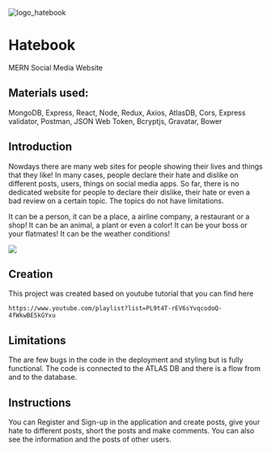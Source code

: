 ![logo_hatebook](https://hatebooksocial.herokuapp.com/static/media/hatebook-words.71c9f562.jpg)

# Hatebook
MERN Social Media Website

## Materials used:
MongoDB, Express, React, Node, Redux, Axios, AtlasDB, Cors, Express validator, Postman, JSON Web Token, Bcryptjs, Gravatar, Bower

## Introduction

Nowdays there are many web sites for people showing their lives and things that they like!
In many cases, people declare their hate and dislike on different posts, users, things on social media apps. 
So far, there is no dedicated website for people to declare their dislike, their hate or even a bad review on a certain topic.
The topics do not have limitations. 

It can be a person, it can be a place, a airline company, a restaurant or a shop! 
It can be an animal, a plant or even a color!
It can be your boss or your flatmates! It can be the weather conditions! 


![](https://www.shareicon.net/data/128x128/2016/07/07/792197_sign_512x512.png)

## Creation

This project was created based on youtube tutorial that you can find here

```shell
https://www.youtube.com/playlist?list=PL9t4T-rEV6sYvqcodoQ-4fWkwBE5kGYxu
```

## Limitations

The are few bugs in the code in the deployment and styling but is fully functional. The code is connected to the ATLAS DB and there is a flow from and to the database. 

## Instructions
You can Register and Sign-up in the application and create posts, give your hate to different posts, short the posts and make comments. You can also see the information and the posts of other users. 
